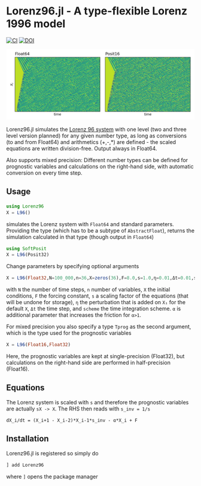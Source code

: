# Lorenz96.jl - A type-flexible Lorenz 1996 model
[![CI](https://github.com/milankl/Lorenz96.jl/actions/workflows/CI.yml/badge.svg)](https://github.com/milankl/Lorenz96.jl/actions/workflows/CI.yml)
[![DOI](https://zenodo.org/badge/198242642.svg)](https://zenodo.org/badge/latestdoi/198242642)

![attractor](figs/hovmoeller.png?raw=true "L96 Hovmoeller diagram")

Lorenz96.jl simulates the [Lorenz 96 system](https://en.wikipedia.org/wiki/Lorenz_96_model) with one level (two and three level version planned) for any given number type, as long as conversions (to and from Float64) and arithmetics (+,-,*) are defined - the scaled equations are written division-free. Output always in Float64.

Also supports mixed precision: Different number types can be defined for prognostic variables and calculations on the right-hand side, with automatic conversion on every time step.

## Usage
```julia
using Lorenz96
X = L96()
```
simulates the Lorenz system with `Float64` and standard parameters. Providing the type (which has to be a subtype of `AbstractFloat`), returns the simulation calculated in that type (though output in `Float64`)
```julia
using SoftPosit
X = L96(Posit32)
```
Change parameters by specifying optional arguments
```julia
X = L96(Float32,N=100_000,n=36,X=zeros(36),F=8.0,s=1.0,η=0.01,Δt=0.01,scheme="RK4")
```
with `N` the number of time steps, `n` number of variables, `X` the initial conditions, `F` the forcing constant, `s` a scaling factor of the equations (that will be undone for storage), `η` the perturbation that is added on `X₁` for the default `X`, `Δt` the time step, and `scheme` the time integration scheme. `α` is additional parameter that increases the friction for `α>1`.

For mixed precision you also specify a type `Tprog` as the second argument, which is the type used for the prognostic variables
```julia
X = L96(Float16,Float32)
```
Here, the prognostic variables are kept at single-precision (Float32), but calculations on the right-hand side are performed in half-precision (Float16).

## Equations

The Lorenz system is scaled with `s` and therefore the prognostic variables are actually  `sX -> X`. The RHS then reads with `s_inv = 1/s`
```
dX_i/dt = (X_i+1 - X_i-2)*X_i-1*s_inv - α*X_i + F
```

## Installation

Lorenz96.jl is registered so simply do
```julia
] add Lorenz96
```
where `]` opens the package manager
